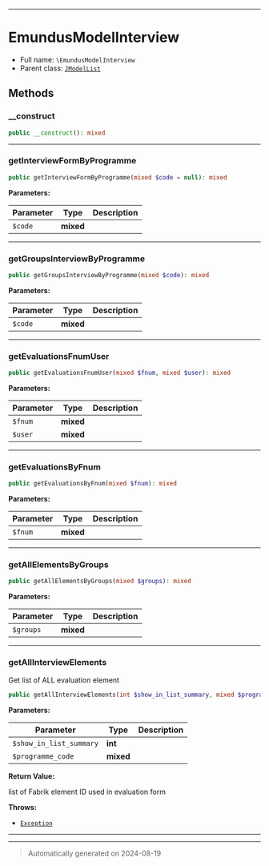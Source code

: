 ***

# EmundusModelInterview





* Full name: `\EmundusModelInterview`
* Parent class: [`JModelList`](./JModelList.md)




## Methods


### __construct



```php
public __construct(): mixed
```












***

### getInterviewFormByProgramme



```php
public getInterviewFormByProgramme(mixed $code = null): mixed
```








**Parameters:**

| Parameter | Type | Description |
|-----------|------|-------------|
| `$code` | **mixed** |  |





***

### getGroupsInterviewByProgramme



```php
public getGroupsInterviewByProgramme(mixed $code): mixed
```








**Parameters:**

| Parameter | Type | Description |
|-----------|------|-------------|
| `$code` | **mixed** |  |





***

### getEvaluationsFnumUser



```php
public getEvaluationsFnumUser(mixed $fnum, mixed $user): mixed
```








**Parameters:**

| Parameter | Type | Description |
|-----------|------|-------------|
| `$fnum` | **mixed** |  |
| `$user` | **mixed** |  |





***

### getEvaluationsByFnum



```php
public getEvaluationsByFnum(mixed $fnum): mixed
```








**Parameters:**

| Parameter | Type | Description |
|-----------|------|-------------|
| `$fnum` | **mixed** |  |





***

### getAllElementsByGroups



```php
public getAllElementsByGroups(mixed $groups): mixed
```








**Parameters:**

| Parameter | Type | Description |
|-----------|------|-------------|
| `$groups` | **mixed** |  |





***

### getAllInterviewElements

Get list of ALL evaluation element

```php
public getAllInterviewElements(int $show_in_list_summary, mixed $programme_code): array
```








**Parameters:**

| Parameter | Type | Description |
|-----------|------|-------------|
| `$show_in_list_summary` | **int** |  |
| `$programme_code` | **mixed** |  |


**Return Value:**

list of Fabrik element ID used in evaluation form



**Throws:**

- [`Exception`](./Exception.md)



***


***
> Automatically generated on 2024-08-19
